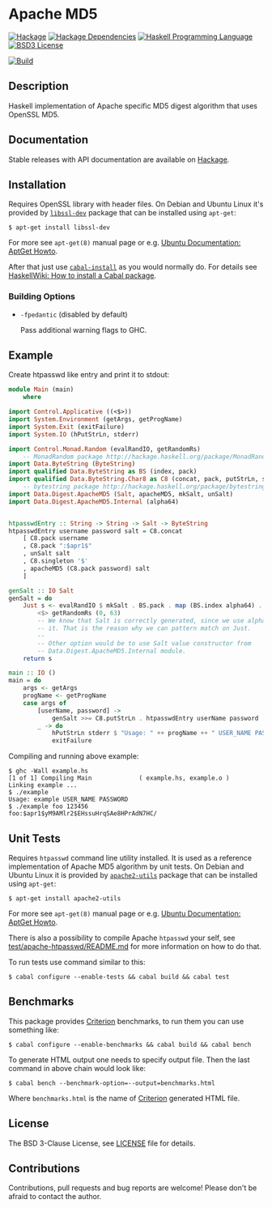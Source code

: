 # Apache MD5

[![Hackage](http://img.shields.io/hackage/v/apache-md5.svg)][Hackage: apache-md5]
[![Hackage Dependencies](https://img.shields.io/hackage-deps/v/apache-md5.svg)](http://packdeps.haskellers.com/reverse/apache-md5)
[![Haskell Programming Language](https://img.shields.io/badge/language-Haskell-blue.svg)][Haskell.org]
[![BSD3 License](http://img.shields.io/badge/license-BSD3-brightgreen.svg)][tl;dr Legal: BSD3]

[![Build](https://travis-ci.org/trskop/apache-md5.svg)](https://travis-ci.org/trskop/apache-md5)


## Description

Haskell implementation of Apache specific MD5 digest algorithm that uses
OpenSSL MD5.


## Documentation

Stable releases with API documentation are available on
[Hackage][Hackage: apache-md5].


## Installation

Requires OpenSSL library with header files. On Debian and Ubuntu Linux it's
provided by [`libssl-dev`][libssl-dev] package that can be installed using
`apt-get`:

    $ apt-get install libssl-dev

For more see `apt-get(8)` manual page or e.g. [Ubuntu Documentation: AptGet
Howto][apt-get-howto].

After that just use [`cabal-install`][cabal-install] as you would normally do.
For details see [HaskellWiki: How to install a Cabal package][].


### Building Options

* `-fpedantic` (disabled by default)

  Pass additional warning flags to GHC.


## Example

Create htpasswd like entry and print it to stdout:

```Haskell
module Main (main)
    where

import Control.Applicative ((<$>))
import System.Environment (getArgs, getProgName)
import System.Exit (exitFailure)
import System.IO (hPutStrLn, stderr)

import Control.Monad.Random (evalRandIO, getRandomRs)
    -- MonadRandom package http://hackage.haskell.org/package/MonadRandom/
import Data.ByteString (ByteString)
import qualified Data.ByteString as BS (index, pack)
import qualified Data.ByteString.Char8 as C8 (concat, pack, putStrLn, singleton)
    -- bytestring package http://hackage.haskell.org/package/bytestring
import Data.Digest.ApacheMD5 (Salt, apacheMD5, mkSalt, unSalt)
import Data.Digest.ApacheMD5.Internal (alpha64)


htpasswdEntry :: String -> String -> Salt -> ByteString
htpasswdEntry username password salt = C8.concat
    [ C8.pack username
    , C8.pack ":$apr1$"
    , unSalt salt
    , C8.singleton '$'
    , apacheMD5 (C8.pack password) salt
    ]

genSalt :: IO Salt
genSalt = do
    Just s <- evalRandIO $ mkSalt . BS.pack . map (BS.index alpha64) . take 8
        <$> getRandomRs (0, 63)
        -- We know that Salt is correctly generated, since we use alpha64 to do
        -- it. That is the reason why we can pattern match on Just.
        --
        -- Other option would be to use Salt value constructor from
        -- Data.Digest.ApacheMD5.Internal module.
    return s

main :: IO ()
main = do
    args <- getArgs
    progName <- getProgName
    case args of
        [userName, password] ->
            genSalt >>= C8.putStrLn . htpasswdEntry userName password
        _ -> do
            hPutStrLn stderr $ "Usage: " ++ progName ++ " USER_NAME PASSWORD"
            exitFailure
```

Compiling and running above example:

    $ ghc -Wall example.hs
    [1 of 1] Compiling Main             ( example.hs, example.o )
    Linking example ...
    $ ./example
    Usage: example USER_NAME PASSWORD
    $ ./example foo 123456
    foo:$apr1$yM9AMlr2$EHssuHrqSAe8HPrAdN7HC/


## Unit Tests

Requires `htpasswd` command line utility installed. It is used as a reference
implementation of Apache MD5 algorithm by unit tests. On Debian and Ubuntu
Linux it is provided by [`apache2-utils`][apache2-utils] package that can be
installed using `apt-get`:

    $ apt-get install apache2-utils

For more see `apt-get(8)` manual page or e.g. [Ubuntu Documentation: AptGet
Howto][apt-get-howto].

There is also a possibility to compile Apache `htpasswd` your self, see
[test/apache-htpasswd/README.md][] for more information on how to do that.

To run tests use command similar to this:

    $ cabal configure --enable-tests && cabal build && cabal test


## Benchmarks

This package provides [Criterion][] benchmarks, to run them you can use
something like:

    $ cabal configure --enable-benchmarks && cabal build && cabal bench

To generate HTML output one needs to specify output file. Then the last
command in above chain would look like:

    $ cabal bench --benchmark-option=--output=benchmarks.html

Where `benchmarks.html` is the name of [Criterion][] generated HTML file.


License
-------

The BSD 3-Clause License, see [LICENSE][] file for details.


## Contributions

Contributions, pull requests and bug reports are welcome! Please don't be
afraid to contact the author.



[apache2-utils]:
    http://packages.debian.org/stable/apache2-utils
    "apache2-utils Debian package"
[apt-get-howto]:
    https://help.ubuntu.com/community/AptGet/Howto
    "apt-get Howto"
[cabal-install]:
    http://haskell.org/haskellwiki/Cabal-Install
    "HaskellWiki: Cabal-install"
[Criterion]:
    http://hackage.haskell.org/package/criterion
    "criterion package on Hackage"
[Hackage: apache-md5]:
    http://hackage.haskell.org/package/apache-md5
    "apache-md5 package on Hackage"
[Haskell.org]:
    http://www.haskell.org
    "The Haskell Programming Language"
[HaskellWiki: How to install a Cabal package]:
    http://haskell.org/haskellwiki/Cabal/How_to_install_a_Cabal_package
    "HaskellWiki: How to install a Cabal package"
[libssl-dev]:
    http://packages.debian.org/lenny/libssl-dev
    "libssl-dev Debian package"
[LICENSE]:
  https://github.com/trskop/apache-md5/blob/master/LICENSE
  "License of apache-md5 package."
[test/apache-htpasswd/README.md]:
  https://github.com/trskop/apache-md5/blob/master/test/apache-htpasswd/README.md
  "Compile your own Apache htpasswd binary to use as a reference implementation."
[tl;dr Legal: BSD3]:
    https://tldrlegal.com/license/bsd-3-clause-license-%28revised%29
    "BSD 3-Clause License (Revised)"
